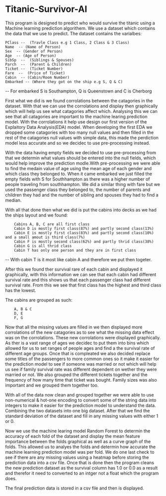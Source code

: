 # Titanic-Survivor-AI

This program is designed to predict who would survive the titanic using a Machine learning prediction algorithem. We use a dataset which contains the data that we use to predict.
The dataset contains the varialbes:


    PClass --  (Travle Class e.g 1 Class, 2 Class & 3 Class)
    Name  -- (Name of Person)
    Sex  -- (Gender of Person)
    Age  -- (Age of Person)
    SibSp  --  (Siblings & Spouses)
    Parch  --  (Parent & Children)
    Ticket --  (Ticket Number)
    Fare  --  (Price of Ticket)
    Cabin  -- (Cabin/Room Number)
    Embarked -- (Where they got on the ship e.g S, Q & C)
    
  
-- For embarked S is Southampton, Q is Queenstown and C is Cherborg


First what we did is we found corrolations between the catagories in the dataset. With that we can use the corrolations and display then graphically which will help us see what catagories affect which. Analysing this we can see that all catagories are important to the machine learing prediction model. With the corrolations it help use design our first version of the Explaitory Data Analysis(EDA) model. When developing the first EDA we dropped some catagories with too many null values and then filled in the rest of the catagories null values with simple data, this made the perdiction  model less accurate and so we decidec to use pre-processing instead.


With the data having empty fields we decided to use pre-processing from that we determin what values should be entered into the null fields, which would help improve the prediction modle.With pre-processing we were able to find the medain value of age using the mean age of each gender and which class they belonged to. When it came embarked we just filled the empty fields with S for Southhampton as there was a higher number of people traveling from southhampton. We did a similar thing with fare but we used the passenger class they belonged to, the number of parents and children they had and the number of sibling and spouses they had to find a median. 



With all that done then what we did is put the cabins into decks as we had the ships layout and we found:

        Cabins A, B, C are all first class
        Cabin D is mostly first class(87%) and partly second class(13%)
        Cabin E is mostly first class(83%) and partly second class(10%) and a small amout is third class(7%)
        Cabin F is mostly second class(62%) and partly thrid class(38%)
        Cabin G is all thrid class
        Cabin T has only one person and they are in first class


-- With cabin T is it most like cabin A and therefore we put then togeter.

After this we found ther survival rare of each cabin and displayed it graphically, with this information we can see that each cabin had different survival rate and this shows us that each passenger class had different survival rate. From this we see that first class has the highest and third class has the lowest.


The cabins are grouped as such:

        A, B & C
        D, E
        F, G
        
Now that all the missing values are filled in we then displayed more corrolations of the new catagories as to see what the missing data effect was on the corrolations. These new corrolations were displayed graphically. As ther is a vast range of ages we decidec to put them into bins which allowed for us to set ranges of people ages and find a the survival rate of different age groups. Once that is compleated we also decided replace some titles of the passengers to more common ones so it make it easier for the prediction model to see if someone was married or not which will help us see if family survival rate was different dependent on wether they were married or not. We also grouped the different tickets together and the frequency of how many time that ticket was bought. Family sizes was also important and we grouped them together too. 


With all of the data now clean and grouped together we were able to use non-numerical & hot-one encoding to convert some of the string data into integers to make it easier for the prediction model to understand the data. Combining the two datasets into one big dataset. After that we find the standard deviation of the dataset and fill in any missing values with either 1 or 0.


Now we use the machine learing model Random Forest to determin the accuracy of each fold of the dataset and display the mean feature importance between the folds graphical as well as a curve graph of the folds. This allowed us to analyes the folds and determin how accurate the machine learning prediction model was per fold. We do one last check to see if there are any missing values using a heatmap before storing the prediction data into a csv file. Once that is done then the program cleans the new prediction dataset as the survival column has 1.0 or 0.0 as a result and therefor it need to converted to an intger not a float which the program does.

The final prediction data is stored in a csv file and then is displayed.
        
